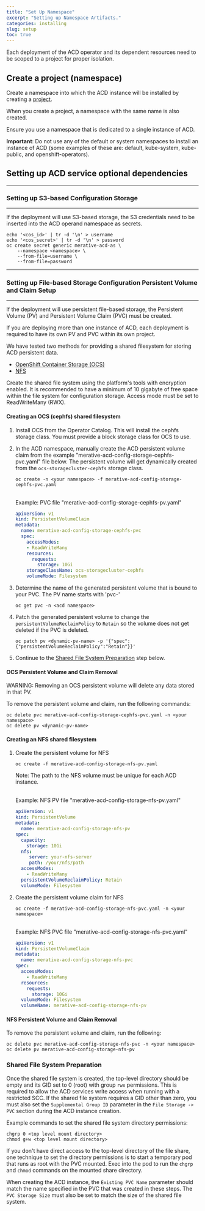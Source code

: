 ```yaml
---
title: "Set Up Namespace"
excerpt: "Setting up Namespace Artifacts."
categories: installing
slug: setup
toc: true
---
```


Each deployment of the ACD operator and its dependent resources need to be scoped to a project for proper isolation.

## Create a project (namespace)

Create a namespace into which the ACD instance will be installed by creating a [project](https://docs.openshift.com/container-platform/4.7/applications/projects/working-with-projects.html).

When you create a project, a namespace with the same name is also created.

Ensure you use a namespace that is dedicated to a single instance of ACD.

**Important**: Do not use any of the default or system namespaces to install an instance of ACD (some examples of these are: default, kube-system, kube-public, and openshift-operators).

## Setting up ACD service optional dependencies

***

### Setting up S3-based Configuration Storage

***

If the deployment will use S3-based storage, the S3 credentials need to be inserted into the ACD operand namespace as secrets.

```
echo '<cos_id>' | tr -d '\n' > username
echo '<cos_secret>' | tr -d '\n' > password
oc create secret generic merative-acd-as \
    --namespace <namespace> \
    --from-file=username \
    --from-file=password
```

***

### Setting up File-based Storage Configuration Persistent Volume and Claim Setup

***

If the deployment will use persistent file-based storage, the Persistent Volume (PV) and Persistent Volume Claim (PVC) must be created.

If you are deploying more than one instance of ACD, each deployment is required to have its own PV and PVC within its own project.  

We have tested two methods for providing a shared filesystem for storing ACD persistent data.

- [OpenShift Container Storage (OCS)](#create-ocs)
- [NFS](#create-nfs)

Create the shared file system using the platform's tools with encryption enabled. It is recommended to have a minimum of 10 gigabyte of free space within the file system for configuration storage. Access mode must be set to ReadWriteMany (RWX).

<a name="create-ocs"></a>

#### Creating an OCS (cephfs) shared filesystem

1. Install OCS from the Operator Catalog.  This will install the cephfs storage class.  You must provide a block storage class for OCS to use.

1. In the ACD namespace, manually create the ACD persistent volume claim from the example "merative-acd-config-storage-cephfs-pvc.yaml" file below.  The persistent volume will get dynamically created from the `ocs-storagecluster-cephfs` storage class.

    ```
    oc create -n <your namespace> -f merative-acd-config-storage-cephfs-pvc.yaml
    ```

    <br/>Example:  PVC file "merative-acd-config-storage-cephfs-pv.yaml"

    ```yaml merative-acd-config-storage-cephfs-pvc.yaml
    apiVersion: v1
    kind: PersistentVolumeClaim
    metadata:
      name: merative-acd-config-storage-cephfs-pvc
      spec:
        accessModes:
        - ReadWriteMany
        resources:
          requests:
            storage: 10Gi
        storageClassName: ocs-storagecluster-cephfs
        volumeMode: Filesystem
      ```

1. Determine the name of the generated persistent volume that is bound to your PVC.  The PV name starts with 'pvc-'

      ```
      oc get pvc -n <acd namespace>
      ```

1. Patch the generated persistent volume to change the `persistentVolumeReclaimPolicy` to `Retain` so the volume does not get deleted if the PVC is deleted.

      ```
      oc patch pv <dynamic-pv-name> -p '{"spec":{"persistentVolumeReclaimPolicy":"Retain"}}'
      ```

1. Continue to the [Shared File System Preparation](#shared-prep) step below.

#### OCS Persistent Volume and Claim Removal

WARNING: Removing an OCS persistent volume will delete any data stored in that PV.

To remove the persistent volume and claim, run the following commands:

```
oc delete pvc merative-acd-config-storage-cephfs-pvc.yaml -n <your namespace>
oc delete pv <dynamic-pv-name>
```

<a name="create-nfs"></a>

#### Creating an NFS shared filesystem

1. Create the persistent volume for NFS

    ```
    oc create -f merative-acd-config-storage-nfs-pv.yaml
    ```

    Note: The path to the NFS volume must be unique for each ACD instance.

    <br/>Example:  NFS PV file "merative-acd-config-storage-nfs-pv.yaml"

    ```yaml merative-acd-config-storage-nfs-pv.yaml
    apiVersion: v1
    kind: PersistentVolume
    metadata:
      name: merative-acd-config-storage-nfs-pv
    spec:
      capacity:
        storage: 10Gi
      nfs:
         server: your-nfs-server
         path: /your/nfs/path
      accessModes:
        - ReadWriteMany
      persistentVolumeReclaimPolicy: Retain
      volumeMode: Filesystem
    ```

1. Create the persistent volume claim for NFS

    ```
    oc create -f merative-acd-config-storage-nfs-pvc.yaml -n <your namespace>
    ```

    <br/>Example:  NFS PVC file "merative-acd-config-storage-nfs-pvc.yaml"

    ```yaml merative-acd-config-storage-nfs-pvc.yaml
    apiVersion: v1
    kind: PersistentVolumeClaim
    metadata:
      name: merative-acd-config-storage-nfs-pvc
    spec:
      accessModes:
        - ReadWriteMany
      resources:
        requests:
          storage: 10Gi
      volumeMode: Filesystem
      volumeName: merative-acd-config-storage-nfs-pv
    ```

#### NFS Persistent Volume and Claim Removal

To remove the persistent volume and claim, run the following:

```
oc delete pvc merative-acd-config-storage-nfs-pvc -n <your namespace>
oc delete pv merative-acd-config-storage-nfs-pv
```

<a name="shared-prep"></a>

### Shared File System Preparation

Once the shared file system is created, the top-level directory should be empty and its GID set to 0 (root) with group `rwx` permissions.  This is required to allow the ACD services write access when running with a restricted SCC.  If the shared file system requires a GID other than zero, you must also set the `Supplemental Group ID` parameter in the `File Storage -> PVC` section during the ACD instance creation.  

Example commands to set the shared file system directory permissions:

```
chgrp 0 <top level mount directory>
chmod g+w <top level mount directory>
```

If you don't have direct access to the top-level directory of the file share, one technique to set the directory permissions is to start a temporary pod that runs as root with the PVC mounted.  Exec into the pod to run the `chgrp` and `chmod` commands on the mounted share directory.

When creating the ACD instance, the `Existing PVC Name` parameter should match the name specified in the PVC that was created in these steps.  The `PVC Storage Size` must also be set to match the size of the shared file system.
